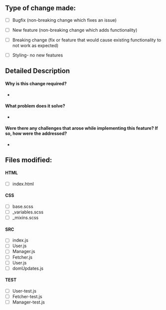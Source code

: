 ## Type of change made:
 - [ ] Bugfix (non-breaking change which fixes an issue)
 - [ ] New feature (non-breaking change which adds functionality)
 - [ ] Breaking change (fix or feature that would cause existing functionality to not work as expected)
 - [ ] Styling- no new features
 
 
## Detailed Description
#### Why is this change required?<br/>

- 

#### What problem does it solve?<br/>

- 

#### Were there any challenges that arose while implementing this feature? If so, how were the addressed?<br/>

- 



## Files modified:
#### HTML
 - [ ] index.html
#### CSS
 - [ ] base.scss
 - [ ] _variables.scss
 - [ ] _mixins.scss
#### SRC
 - [ ] index.js
 - [ ] User.js
 - [ ] Manager.js
 - [ ] Fetcher.js
 - [ ] User.js
 - [ ] domUpdates.js
#### TEST
 - [ ] User-test.js
 - [ ] Fetcher-test.js
 - [ ] Manager-test.js
